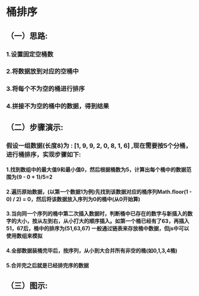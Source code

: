 # 桶排序

## （一）思路:

### 1.设置固定空桶数

### 2.将数据放到对应的空桶中

### 3.将每个不为空的桶进行排序

### 4.拼接不为空的桶中的数据，得到结果


## （二）步骤演示:

### 假设一组数据(长度8)为 : [1, 9, 9, 2, 0, 8, 1, 6] ,现在需要按5个分桶，进行桶排序，实现步骤如下:

#### 1.找到数组中的最大值9和最小值0，然后根据桶数为5，计算出每个桶中的数据范围为(9 - 0 + 1)/5=2
 
#### 2.遍历原始数据，(以第一个数据1为例)先找到该数据对应的桶序列Math.floor(1 - 0) / 2) = 0，然后将该数据放入序列为0的桶中(从0开始算)

#### 3.当向同一个序列的桶中第二次插入数据时，判断桶中已存在的数字与新插入的数字的大小，按从左到右，从小打大的顺序插入。如第一个桶已经有了63，再插入51，67后，桶中的排序为(51,63,67) 一般通过链表来存放桶中数据，但js中可以使用数组来模拟

#### 4.全部数据装桶完毕后，按序列，从小到大合并所有非空的桶(如0,1,3,4桶)

#### 5.合并完之后就是已经排完序的数据



## （三）图示:
